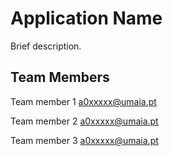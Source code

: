 # Application Name

Brief description.

## Team Members

Team member 1 a0xxxxx@umaia.pt

Team member 2 a0xxxxx@umaia.pt

Team member 3 a0xxxxx@umaia.pt
